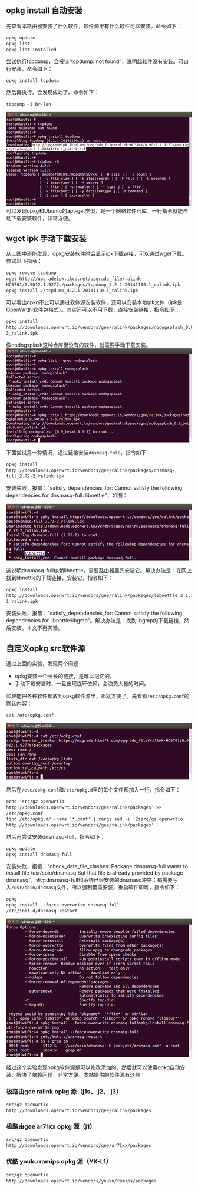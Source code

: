 
## opkg install 自动安装

先查看本路由器安装了什么软件，软件源里有什么软件可以安装。命令如下：

```
opkg update
opkg list
opkg list-installed
```

尝试执行tcpdump，会报错“tcpdump: not found”，说明此软件没有安装。可自行安装，命令如下：

```
opkg install tcpdump
```

然后再执行，会发现成功了。命令如下：

```
tcpdump -i br-lan
```

![opkg install](images/gee-opkg-install.png)
可以发现opkg和Ubuntu的apt-get类似，是一个网络软件仓库，一行指令就能自动下载安装软件，非常方便。

## wget ipk 手动下载安装

从上图中还能发现，opkg安装软件时会显示ipk下载链接，可以通过wget下载。尝试以下指令：

```
opkg remove tcpdump
wget http://upgradeipk.ikcd.net/upgrade_file/ralink-HC5761/0.9012.1.9277s/packages/tcpdump_4.2.1-20141110.1_ralink.ipk
opkg install ./tcpdump_4.2.1-20141110.1_ralink.ipk
```

可以看出opkg不止可以通过软件源安装软件，还可以安装本地ipk文件（ipk是OpenWrt的软件包格式）。其实还可以不用下载，直接安装链接，指令如下：

```
opkg install http://downloads.openwrt.io/vendors/gee/ralink/packages/nodogsplash_0.9_beta9.9.6-3_ralink.ipk
```

像nodogsplash这种仓库里没有的软件，就需要手动下载安装。
![opkg install nodogsplash](images/opkg-install-nodogsplash.png)

下面尝试另一种情况，通过链接安装`dnsmasq-full`，指令如下：


```
opkg install http://downloads.openwrt.io/vendors/gee/ralink/packages/dnsmasq-full_2.72-2_ralink.ipk
```

安装失败，报错："satisfy\_dependencies\_for: Cannot satisfy the following dependencies for dnsmasq-full: libnettle"，如图：

![opkg install dnsmasq-full error](images/opkg-install-http-dnsmasq-full.png)

这说明dnsmasq-full依赖libnettle，需要路由器里先安装它。解决办法是：在网上找到libnettle的下载链接，安装它，指令如下：

```
opkg install http://downloads.openwrt.io/vendors/gee/ralink/packages/libnettle_3.1.1-1_ralink.ipk
```

安装失败，报错："satisfy_dependencies_for: Cannot satisfy the following dependencies for libnettle:libgmp"。解决办法是：找到libgmp的下载链接，然后安装。本文不再实验。

## 自定义opkg src软件源

通过上面的实验，发现两个问题：

 * opkg安装一个长长的链接，是难以记忆的。
 * 手动下载安装时，一旦出现连环依赖，会浪费大量的时间。

如果能把各种软件都放到opkg软件源里，那就方便了。先看看`/etc/opkg.conf`的默认内容：

```
cat /etc/opkg.conf
```

![cat opkg conf](images/cat-opkg-conf.png)

然后在`/etc/opkg.conf`和`/etc/opkg.d`里的每个文件都加入一行，指令如下：

```
echo 'src/gz openwrtio http://downloads.openwrt.io/vendors/gee/ralink/packages' >> /etc/opkg.conf
find /etc/opkg.d/ -name '*.conf' | xargs sed -i '2isrc/gz openwrtio http://downloads.openwrt.io/vendors/gee/ralink/packages'
```

然后再尝试安装dnsmasq-full，指令如下：

```
opkg update
opkg install dnsmasq-full
```

安装失败，报错：“check_data_file_clashes: Package dnsmasq-full wants to install file /usr/sbin/dnsmasq But that file is already provided by package dnsmasq”，表示dnsmasq-full和系统已经安装的dnsmasq冲突：都需要写入`/usr/sbin/dnsmasq`文件。所以强制覆盖安装，重启软件即可，指令如下：

```
opkg
opkg install --force-overwrite dnsmasq-full
/etc/init.d/dnsmasq restart
```

![opkg install dnsmasq-full force overwrite](images/opkg-install-dnsmasq-full-force-overwrite.png)

经过这个实验发现opkg软件源是可以修改添加的，然后就可以使用opkg自动安装，解决了依赖问题，非常方便。本站提供的软件源有这些：

### 极路由gee ralink opkg 源（j1s、 j2、 j3）

```
src/gz openwrtio http://downloads.openwrt.io/vendors/gee/ralink/packages
```
### 极路由gee ar71xx opkg 源（j1）

```
src/gz openwrtio http://downloads.openwrt.io/vendors/gee/ar71xx/packages
```

### 优酷 youku ramips opkg 源（YK-L1）

```
src/gz openwrtio http://downloads.openwrt.io/vendors/youku/ramips/packages
```
